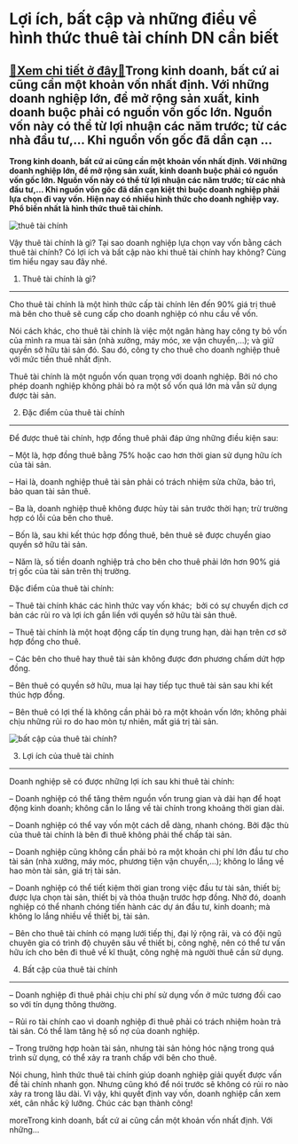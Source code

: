 Lợi ích, bất cập và những điều về hình thức thuê tài chính DN cần biết
======================================================================

[:gift:Xem chi tiết ở đây:gift:](https://hddtvn.com/loi-ich-bat-cap-va-nhung-dieu-ve-hinh-thuc-thue-tai-chinh-dn-can-biet/)Trong kinh doanh, bất cứ ai cũng cần một khoản vốn nhất định. Với những doanh nghiệp lớn, để mở rộng sản xuất, kinh doanh buộc phải có nguồn vốn gốc lớn. Nguồn vốn này có thể từ lợi nhuận các năm trước; từ các nhà đầu tư,… Khi nguồn vốn gốc đã dần cạn …
-------------------------------------------------------------------------------------------------------------------------------------------------------------------------------------------------------------------------------------------------------------

**Trong kinh doanh, bất cứ ai cũng cần một khoản vốn nhất định. Với những doanh nghiệp lớn, để mở rộng sản xuất, kinh doanh buộc phải có nguồn vốn gốc lớn. Nguồn vốn này có thể từ lợi nhuận các năm trước; từ các nhà đầu tư,… Khi nguồn vốn gốc đã dần cạn kiệt thì buộc doanh nghiệp phải lựa chọn đi vay vốn. Hiện nay có nhiều hình thức cho doanh nghiệp vay. Phổ biến nhất là hình thức thuê tài chính.**


![thuê tài chính](https://hddtvn.com/wp-content/uploads/2021/01/ctv-thu-nE1BBA3.jpg)


Vậy thuê tài chính là gì? Tại sao doanh nghiệp lựa chọn vay vốn bằng cách thuê tài chính? Có lợi ích và bất cập nào khi thuê tài chính hay không? Cùng tìm hiểu ngay sau đây nhé.


1. Thuê tài chính là gì?
------------------------


Cho thuê tài chính là một hình thức cấp tài chính lên đến 90% giá trị thuê mà bên cho thuê sẽ cung cấp cho doanh nghiệp có nhu cầu về vốn.


Nói cách khác, cho thuê tài chính là việc một ngân hàng hay công ty bỏ vốn của mình ra mua tài sản (nhà xưởng, máy móc, xe vận chuyển,…); và giữ quyền sở hữu tài sản đó. Sau đó, công ty cho thuê cho doanh nghiệp thuê với mức tiền thuê nhất định.


Thuê tài chính là một nguồn vốn quan trọng với doanh nghiệp. Bởi nó cho phép doanh nghiệp không phải bỏ ra một số vốn quá lớn mà vẫn sử dụng được tài sản.


2. Đặc điểm của thuê tài chính
------------------------------


Để được thuê tài chính, hợp đồng thuê phải đáp ứng những điều kiện sau:


– Một là, hợp đồng thuê bằng 75% hoặc cao hơn thời gian sử dụng hữu ích của tài sản.


– Hai là, doanh nghiệp thuê tài sản phải có trách nhiệm sửa chữa, bảo trì, bảo quan tài sản thuê.


– Ba là, doanh nghiệp thuê không được hủy tài sản trước thời hạn; trừ trường hợp có lỗi của bên cho thuê.


– Bốn là, sau khi kết thúc hợp đồng thuê, bên thuê sẽ được chuyển giao quyền sở hữu tài sản.


– Năm là, số tiền doanh nghiệp trả cho bên cho thuê phải lớn hơn 90% giá trị gốc của tài sản trên thị trường.


Đặc điểm của thuê tài chính:


– Thuê tài chính khác các hình thức vay vốn khác;  bởi có sự chuyển dịch cơ bản các rủi ro và lợi ích gắn liền với quyền sở hữu tài sản thuê.


– Thuê tài chính là một hoạt động cấp tín dụng trung hạn, dài hạn trên cơ sở hợp đồng cho thuê.


– Các bên cho thuê hay thuê tài sản không được đơn phương chấm dứt hợp đồng.


– Bên thuê có quyền sở hữu, mua lại hay tiếp tục thuê tài sản sau khi kết thúc hợp đồng.


– Bên thuê có lợi thế là không cần phải bỏ ra một khoản vốn lớn; không phải chịu những rủi ro do hao mòn tự nhiên, mất giá trị tài sản.


![bất cập của thuê tài chính?](https://hddtvn.com/wp-content/uploads/2021/01/thue-tai-chinh.jpg)


3. Lợi ích của thuê tài chính
-----------------------------


Doanh nghiệp sẽ có được những lợi ích sau khi thuê tài chính:


– Doanh nghiệp có thể tăng thêm nguồn vốn trung gian và dài hạn để hoạt động kinh doanh; không cần lo lắng về tài chính trong khoảng thời gian dài.


– Doanh nghiệp có thể vay vốn một cách dễ dàng, nhanh chóng. Bởi đặc thù của thuê tài chính là bên đi thuê không phải thế chấp tài sản.


– Doanh nghiệp cũng không cần phải bỏ ra một khoản chi phí lớn đầu tư cho tài sản (nhà xưởng, máy móc, phương tiện vận chuyển,…); không lo lắng về hao mòn tài sản, giá trị tài sản.


– Doanh nghiệp có thể tiết kiệm thời gian trong việc đầu tư tài sản, thiết bị; được lựa chọn tài sản, thiết bị và thỏa thuận trước hợp đồng. Nhờ đó, doanh nghiệp có thể nhanh chóng tiến hành các dự án đầu tư, kinh doanh; mà không lo lắng nhiều về thiết bị, tài sản.


– Bên cho thuê tài chính có mạng lưới tiếp thị, đại lý rộng rãi, và có đội ngũ chuyên gia có trình độ chuyên sâu về thiết bị, công nghệ, nên có thể tư vấn hữu ích cho bên đi thuê về kĩ thuật, công nghệ mà người thuê cần sử dụng.


4. Bất cập của thuê tài chính
-----------------------------


– Doanh nghiệp đi thuê phải chịu chi phí sử dụng vốn ở mức tương đối cao so với tín dụng thông thường.


– Rủi ro tài chính cao vì doanh nghiệp đi thuê phải có trách nhiệm hoàn trả tài sản. Có thể làm tăng hệ số nợ của doanh nghiệp.


– Trong trường hợp hoàn tài sản, nhưng tài sản hỏng hóc nặng trong quá trình sử dụng, có thể xảy ra tranh chấp với bên cho thuê.


Nói chung, hình thức thuê tài chính giúp doanh nghiệp giải quyết được vấn đề tài chính nhanh gọn. Nhưng cũng khó để nói trước sẽ không có rủi ro nào xảy ra trong lâu dài. Vì vậy, khi quyết định vay vốn, doanh nghiệp cần xem xét, cân nhắc kỹ lưỡng. Chúc các bạn thành công!



moreTrong kinh doanh, bất cứ ai cũng cần một khoản vốn nhất định. Với những…

